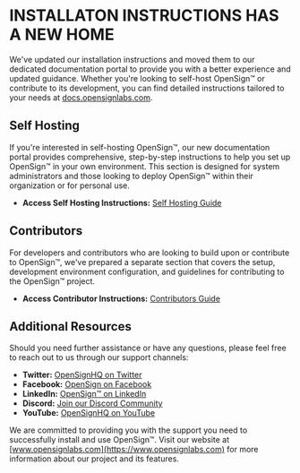 
# INSTALLATON INSTRUCTIONS HAS A NEW HOME

We've updated our installation instructions and moved them to our dedicated documentation portal to provide you with a better experience and updated guidance. Whether you're looking to self-host OpenSign™ or contribute to its development, you can find detailed instructions tailored to your needs at [docs.opensignlabs.com](https://docs.opensignlabs.com).

## Self Hosting

If you're interested in self-hosting OpenSign™, our new documentation portal provides comprehensive, step-by-step instructions to help you set up OpenSign™ in your own environment. This section is designed for system administrators and those looking to deploy OpenSign™ within their organization or for personal use.

- **Access Self Hosting Instructions:** [Self Hosting Guide](https://docs.opensignlabs.com/docs/category/docker)

## Contributors

For developers and contributors who are looking to build upon or contribute to OpenSign™, we've prepared a separate section that covers the setup, development environment configuration, and guidelines for contributing to the OpenSign™ project.

- **Access Contributor Instructions:** [Contributors Guide](https://docs.opensignlabs.com/docs/contribute/INSTALLATION)

## Additional Resources

Should you need further assistance or have any questions, please feel free to reach out to us through our support channels:

- **Twitter:** [OpenSignHQ on Twitter](https://twitter.com/OpenSignHQ)
- **Facebook:** [OpenSign on Facebook](https://www.facebook.com/profile.php?id=61551030403669)
- **LinkedIn:** [OpenSign™ on LinkedIn](https://www.linkedin.com/company/opensign%E2%84%A2/)
- **Discord:** [Join our Discord Community](https://discord.com/invite/opensign)
- **YouTube:** [OpenSignHQ on YouTube](https://www.youtube.com/@opensignhq)

We are committed to providing you with the support you need to successfully install and use OpenSign™. Visit our website at [www.opensignlabs.com](https://www.opensignlabs.com) for more information about our project and its features.

